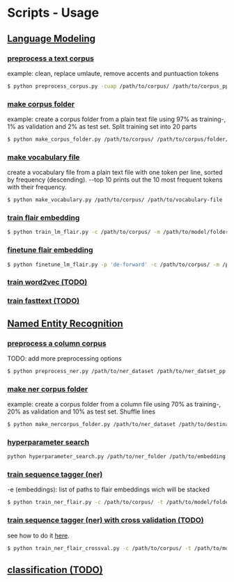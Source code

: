 # Scripts - Usage

## [Language Modeling](language_modeling/)

### [preprocess a text corpus](language_modeling/preprocess_corpus.py)
example: clean, replace umlaute, remove accents and puntuaction tokens
```bash
$ python preprocess_corpus.py -cuap /path/to/corpus/ /path/to/corpus_pp/
```

### [make corpus folder](language_modeling/make_corpus_folder.py)
example: create a corpus folder from a plain text file using 97% as training-, 1% as validation and 2% as test set. Split training set into 20 parts
```bash
$ python make_corpus_folder.py /path/to/corpus/ /path/to/corpus/folder/ -p 97-1-2 -s 20
```

### [make vocabulary file](language_modeling/make_vocabulary.py)
create a vocabulary file from a plain text file with one token per line, sorted by frequency (descending). --top 10 prints out the 10 most frequent tokens with their frequency.
```bash
$ python make_vocabulary.py /path/to/corpus/ /path/to/vocabulary-file [--top]
```

### [train flair embedding](language_modeling/train_lm_flair.py)
```bash
$ python train_lm_flair.py -c /path/to/corpus/ -m /path/to/model/folder/ -o options_lm_flair [--continue_training]
```

### [finetune flair embedding](language_modeling/finetune_lm_flair.py)
```bash
$ python finetune_lm_flair.py -p 'de-forward' -c /path/to/corpus/ -m /path/to/model/folder/ -o options_lm_flair
```

### [train word2vec (TODO)](language_modeling/train_word2vec.py)

### [train fasttext (TODO)](language_modeling/train_fasttext.py)


## [Named Entity Recognition](scripts/named_entity_recognition/)

### [preprocess a column corpus](named_entity_recognition/preprocess_ner.py)
TODO: add more preprocessing options
```bash
$ python preprocess_ner.py /path/to/ner_dataset /path/to/ner_datset_pp [--lemma] [-stem]
```

### [make ner corpus folder](named_entity_recognition/make_nercorpus_folder.py)
example: create a corpus folder from a column file using 70% as training-, 20% as validation and 10% as test set. Shuffle lines
```bash
$ python make_nercorpus_folder.py /path/to/ner_dataset /path/to/destination/ -p 70-20-10 --shuffle
```

### [hyperparameter search](named_entity_recognition/hyperparameter_search.py)
```bash
python hyperparameter_search.py /path/to/ner_folder /path/to/embedding /path/to/destination/
```

### [train sequence tagger (ner)](named_entity_recognition/train_ner_flair.py)
-e (embeddings): list of paths to flair embeddings wich will be stacked
```bash
$ python train_ner_flair.py -c /path/to/corpus/ -t /path/to/model/folder/ -o options_ner_flair [--continue_training] [--tensorboard] -e fwd-lm.pt bwd-lm.pt
```

### [train sequence tagger (ner) with cross validation (TODO)](named_entity_recognition/train_ner_flair_crossval.py)
see how to do it [here](../tutorials/TRAINING_A_NER_MODEL.md#variant-2-k-fold-cross-validation).
```bash
$ python train_ner_flair_crossval.py -c /path/to/corpus/ -t /path/to/model/folder/ -o options_ner_flair -f 10 [--tensorboard] -e fwd-lm.pt bwd-lm.pt
```

## [classification (TODO)](classification)
